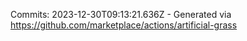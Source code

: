 Commits: 2023-12-30T09:13:21.636Z - Generated via https://github.com/marketplace/actions/artificial-grass
<br>
